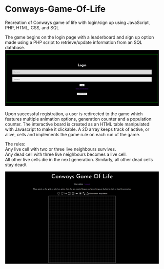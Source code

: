 # Conways-Game-Of-Life
Recreation of Conways game of life with login/sign up using JavaScript, PHP, HTML, CSS, and SQL




The game begins on the login page with a leaderboard and sign up option made using a PHP script to retrieve/update information from
an SQL database.
![Login Page](Login.PNG)


Upon successful registration, a user is redirected to the game which features multiple animation options, generation counter and 
a population counter. The interactive board is created as an HTML table manipulated with Javascript to make it clickable. A 2D array keeps track of active, or alive,
cells and implements the game rule on each run of the game. 

The rules:\
Any live cell with two or three live neighbours survives.\
Any dead cell with three live neighbours becomes a live cell.\
All other live cells die in the next generation. Similarly, all other dead cells stay dead\

![Image description](game.PNG)
